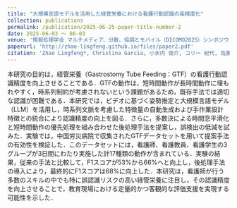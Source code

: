 ```yaml
---
title: "大規模言語モデルを活用した経管栄養における看護行動認識の高精度化"
collection: publications
permalink: /publication/2025-06-25-paper-title-number-2
date: 2025-06-03 ～ 06-03
venue: '情報処理学会 マルチメディア、分散、協調とモバイル（DICOMO2025）シンポジウム'
paperurl: 'http://zhao-lingfeng.github.io/files/paper2.pdf'
citation: 'Zhao Lingfeng*, Christina Garcia, 小水内 俊介, コリー 紀代, 佐藤 敦子, 河内山 真由美, 那須 敏子, 井上 創造'
---
```


本研究の目的は，経管栄養（Gastrostomy Tube Feeding：GTF）の看護行動認識精度を向上させることである．GTFの動作は，短時間動作が長時間動作に埋もれやすく，時系列制約が考慮されないという課題があるため，既存手法では適切な認識が困難である．本研究では，ビデオに基づく姿勢推定と大規模言語モデル（LLM）を活用し，時系列文脈を考慮した特徴量の自動生成および手作業設計特徴との統合により認識精度の向上を図る．さらに，多数決による時間窓平滑化と短時間動作の優先処理を組み合わせた後処理手法を提案し，誤検出の低減を試みた．実験では，中国労災病院で収集されたGTFデータセットを用いて提案手法の有効性を検証した．このデータセットには，看護師、看護教員、看護学生の3グループが3日間にわたり実施した計17種類の動作が含まれている．実験の結果，従来の手法と比較して，F1スコアが53%から66%へと向上し，後処理手法の導入により，最終的にF1スコアは68%に向上した．本研究は，看護師が行う多数のスキルの中でも特に誤認識リスクの高い経管栄養に注目し，その認識精度を向上させることで，教育現場における定量的かつ客観的な評価支援を実現する可能性を示した．
